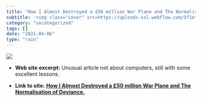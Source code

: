 ```yaml
---
title: "How I Almost Destroyed a £50 million War Plane and The Normalisation of Deviance."
subtitle: '<img class="cover" src=https://uploads-ssl.webflow.com/5f1ef7e94b1ce615152895da/5f2197b0689e3c2acfb9...'
category: "uncategorized"
tags: []
date: "2021-04-06"
type: "rain"
---
```

<img class="cover" src=https://uploads-ssl.webflow.com/5f1ef7e94b1ce615152895da/5f2197b0689e3c2acfb984e1_1990223_orig.jpeg>



* **Web site excerpt:** Unusual article not about computers, still with some excellent lessons.

* **Link to site:** **[How I Almost Destroyed a £50 million War Plane and The Normalisation of Deviance.](https://fastjetperformance.com/podcasts/how-i-almost-destroyed-a-50-million-war-plane-when-display-flying-goes-wrong-and-the-normalisation-of-deviance)**